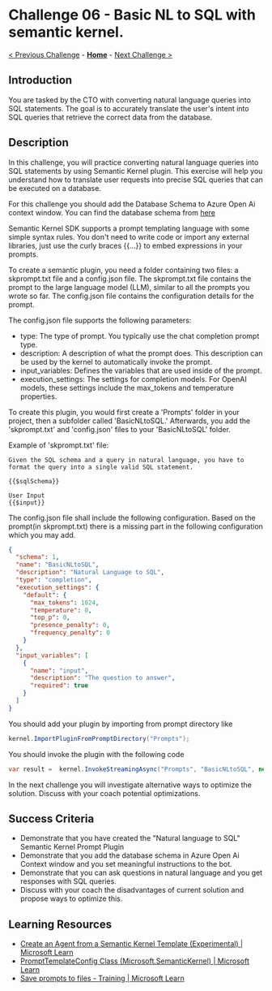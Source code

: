 # Challenge 06 - Basic NL to SQL with semantic kernel.

 [< Previous Challenge](./Challenge-05.md) - **[Home](../README.md)** - [Next Challenge >](./Challenge-07.md)
 
## Introduction
You are tasked by the CTO with converting natural language queries into SQL statements. The goal is to accurately translate the user's intent into SQL queries that retrieve the correct data from the database.

## Description
In this challenge, you will practice converting natural language queries into SQL statements by using Semantic Kernel plugin. This exercise will help you understand how to translate user requests into precise SQL queries that can be executed on a database.

For this challenge you should add the Database Schema to Azure Open Ai context window.  You can find the database schema from [here](./Resources/Challenge-06/dbschema.txt)

Semantic Kernel SDK supports a prompt templating language with some simple syntax rules. You don't need to write code or import any external libraries, just use the curly braces {{...}} to embed expressions in your prompts.

To create a semantic plugin, you need a folder containing two files: a skprompt.txt file and a config.json file. The skprompt.txt file contains the prompt to the large language model (LLM), similar to all the prompts you wrote so far. The config.json file contains the configuration details for the prompt.

The config.json file supports the following parameters:
- type: The type of prompt. You typically use the chat completion prompt type.
- description: A description of what the prompt does. This description can be used by the kernel to automatically invoke the prompt.
- input_variables: Defines the variables that are used inside of the prompt.
- execution_settings: The settings for completion models. For OpenAI models, these settings include the max_tokens and temperature properties.

To create this plugin, you would first create a 'Prompts' folder in your project, then a subfolder called 'BasicNLtoSQL.' Afterwards, you add the 'skprompt.txt' and 'config.json' files to your 'BasicNLtoSQL' folder.

Example of 'skprompt.txt' file:

```code
Given the SQL schema and a query in natural language, you have to format the query into a single valid SQL statement.

{{$sqlSchema}}

User Input
{{$input}}
```

The config.json file shall include the following configuration. Based on the  prompt(in skprompt.txt) there is a missing part in the following configuration which you may add.
``` json
{
  "schema": 1,
  "name": "BasicNLtoSQL",
  "description": "Natural Language to SQL",
  "type": "completion",
  "execution_settings": {
    "default": {
      "max_tokens": 1024,
      "temperature": 0,
      "top_p": 0,
      "presence_penalty": 0,
      "frequency_penalty": 0
    }
  },
  "input_variables": [
    {
      "name": "input",
      "description": "The question to answer",
      "required": true
    }
  ]
}
```

You should add your plugin by importing from prompt directory like
```csharp
kernel.ImportPluginFromPromptDirectory("Prompts");
```
You should invoke the plugin with the following code
```csharp
var result =  kernel.InvokeStreamingAsync("Prompts", "BasicNLtoSQL", new() { { "input", userInput },{ "sqlSchema", sqlSchema } } );
```

In the next challenge you will investigate alternative ways to optimize the solution. Discuss with your coach potential optimizations.

## Success Criteria
- Demonstrate that you have created the "Natural language to SQL" Semantic Kernel Prompt Plugin
- Demonstrate that you add the database schema in Azure Open Ai Context window and you set meaningful instructions to the bot.
- Demonstrate that you can ask questions in natural language and you get responses with SQL queries.
- Discuss with your coach the disadvantages of current solution and propose ways to optimize this.

## Learning Resources
- [Create an Agent from a Semantic Kernel Template (Experimental) | Microsoft Learn](https://learn.microsoft.com/en-us/semantic-kernel/frameworks/agent/agent-templates?pivots=programming-language-csharp#agent-definition-from-a-prompt-template)
- [PromptTemplateConfig Class (Microsoft.SemanticKernel) | Microsoft Learn](https://learn.microsoft.com/en-us/dotnet/api/microsoft.semantickernel.prompttemplateconfig?view=semantic-kernel-dotnet)
- [Save prompts to files - Training | Microsoft Learn](https://learn.microsoft.com/en-us/training/modules/create-plugins-semantic-kernel/7-save-prompts-files)
